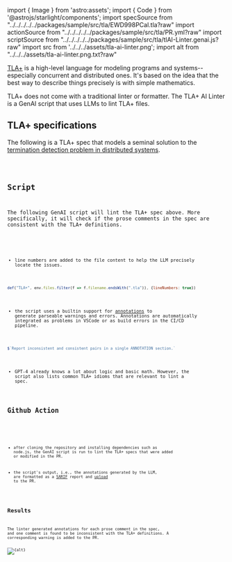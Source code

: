import { Image } from 'astro:assets';
import { Code } from '@astrojs/starlight/components';
import specSource from "../../../../../packages/sample/src/tla/EWD998PCal.tla?raw"
import actionSource from "../../../../../packages/sample/src/tla/PR.yml?raw"
import scriptSource from "../../../../../packages/sample/src/tla/tlAI-Linter.genai.js?raw"
import src from '../../../assets/tla-ai-linter.png';
import alt from "../../../assets/tla-ai-linter.png.txt?raw"


[TLA+](https://lamport.azurewebsites.net/tla/tla.html) is a high-level language for modeling programs and systems--especially
concurrent and distributed ones.  It's based on the idea that the best way to describe things precisely is with simple mathematics.

TLA+ does not come with a traditional linter or formatter.  The TLA+ AI Linter is a GenAI script that uses LLMs to lint TLA+ files.

## TLA+ specifications

The following is a TLA+ spec that models a seminal solution to the [termination detection problem in distributed systems](https://www.cs.utexas.edu/users/EWD/ewd09xx/EWD998.PDF).

<Code code={specSource} wrap={true} lang="txt" title="EWD998PCal.tla" />

## Script

The following GenAI script will lint the TLA+ spec above.  More specifically, it will check if the prose comments in the spec are consistent with the TLA+ definitions.

<Code code={scriptSource} wrap={true} lang="js" title="tlAI-Linter.genai.mjs" />

- line numbers are added to the file content to help the LLM precisely locate the issues.

```js "lineNumbers" wrap
def("TLA+", env.files.filter(f => f.filename.endsWith(".tla")), {lineNumbers: true})
```

- the script uses a builtin support for [annotations](/genaiscript/reference/scripts/annotations) 
to generate parseable warnings and errors. Annotations are automatically integrated as problems 
in VSCode or as build errors in the CI/CD pipeline.

```js "annotations"
$`Report inconsistent and consistent pairs in a single ANNOTATION section.`
```

- GPT-4 already knows a lot about logic and basic math.  However, the script also lists common TLA+ idioms that are relevant to lint a spec.

## Github Action

<Code code={actionSource} wrap={true} lang="yaml" title="PR.yml" />

- after cloning the repository and installing dependencies such as node.js, the GenAI script is run to lint the TLA+ specs that were added or modified in the PR.

- the script's output, i.e., the annotations generated by the LLM, are formatted as a [SARIF](https://sarifweb.azurewebsites.net) report and [upload](https://docs.github.com/en/code-security/code-scanning/integrating-with-code-scanning/uploading-a-sarif-file-to-github) to the PR.

## Results

The linter generated annotations for each prose comment in the spec, and one comment is found to be inconsistent with the TLA+ definitions.  A corresponding warning is added to the PR.

<Image src={src} alt={alt} />